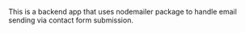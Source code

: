 This is a backend app that uses nodemailer package to handle email sending via contact form submission.
